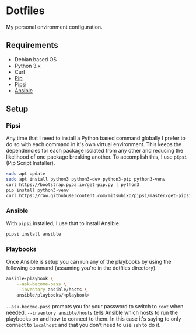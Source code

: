 # Dotfiles

My personal environment configuration.

## Requirements

 * Debian based OS
 * Python 3.x
 * Curl
 * [Pip](https://pip.pypa.io/en/stable/installing/)
 * [Pipsi](https://github.com/mitsuhiko/pipsi)
 * [Ansible](https://ansible.com/)

## Setup

### Pipsi

Any time that I need to install a Python based command globally I
prefer to do so with each command in it's own virtual environment.
This keeps the dependencies for each package isolated from any other
and reducing the likelihood of one package breaking another. To
accomplish this, I use `pipsi` (Pip Script Installer).

```bash
sudo apt update
sudo apt install python3 python3-dev python3-pip python3-venv
curl https://bootstrap.pypa.io/get-pip.py | python3
pip install python3-venv
curl https://raw.githubusercontent.com/mitsuhiko/pipsi/master/get-pipsi.py | python3
```

### Ansible

With `pipsi` installed, I use that to install Ansible.

```bash
pipsi install ansible
```

### Playbooks

Once Ansible is setup you can run any of the playbooks by using the
following command (assuming you're in the dotfiles directory).

```bash
ansible-playbook \
    --ask-become-pass \
    --inventory ansible/hosts \
    ansible/playbooks/<playbook>
```

`--ask-become-pass` prompts you for your password to switch to `root`
when needed.
`--inventory ansible/hosts` tells Ansible which hosts to run the
playbooks on and how to connect to them. In this case it's saying to
only connect to `localhost` and that you don't need to use `ssh` to
do it.
